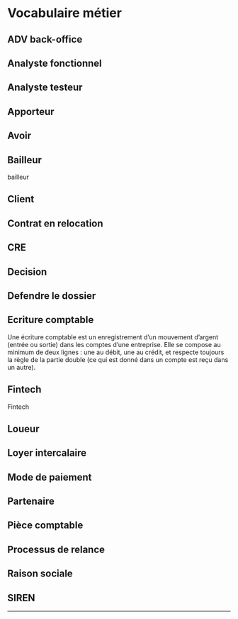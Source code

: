 # Vocabulaire métier


## ADV back-office

## Analyste fonctionnel

## Analyste testeur

## Apporteur

## Avoir 

## Bailleur

bailleur

## Client

## Contrat en relocation

## CRE

## Decision

## Defendre le dossier

## Ecriture comptable

Une écriture comptable est un enregistrement d’un mouvement d’argent (entrée ou sortie) dans les comptes d’une entreprise. Elle se compose au minimum de deux lignes : une au débit, une au crédit, et respecte toujours la règle de la partie double (ce qui est donné dans un compte est reçu dans un autre).

## Fintech

Fintech

## Loueur

## Loyer intercalaire

## Mode de paiement

## Partenaire

## Pièce comptable

## Processus de relance

## Raison sociale

## SIREN

---